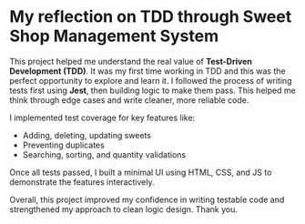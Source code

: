 # My reflection on TDD through Sweet Shop Management System 

This project helped me understand the real value of **Test-Driven Development (TDD)**. It was my first time working in TDD and this was the perfect opportunity to explore and learn it.
I followed the process of writing tests first using **Jest**, then building logic to make them pass. This helped me think through edge cases and write cleaner, more reliable code.

I implemented test coverage for key features like:
- Adding, deleting, updating sweets
- Preventing duplicates
- Searching, sorting, and quantity validations

Once all tests passed, I built a minimal UI using HTML, CSS, and JS to demonstrate the features interactively.

Overall, this project improved my confidence in writing testable code and strengthened my approach to clean logic design.
Thank you.
